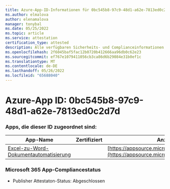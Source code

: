 ```yaml
---
title: Azure-App-ID-Informationen für 0bc545b8-97c9-48d1-a62e-7813ed0c2d7d
ms.author: elmalova
author: elenamalova
manager: tonybal
ms.date: 05/25/2022
ms.topic: article
ms.service: attestation
certification_type: attested
description: Alle verfügbaren Sicherheits- und Complianceinformationen für 0bc545b8-97c9-48d1-a62e-7813ed0c2d7d.
ms.openlocfilehash: 2f6045baf5fac12b0720b412666aa96db0c62e23
ms.sourcegitcommit: ef767e1079411056cb3ca86d6b29084e31b0ef1c
ms.translationtype: MT
ms.contentlocale: de-DE
ms.lasthandoff: 05/26/2022
ms.locfileid: "65688040"
---
```

# <a name="azure-app-id-0bc545b8-97c9-48d1-a62e-7813ed0c2d7d"></a>Azure-App ID: 0bc545b8-97c9-48d1-a62e-7813ed0c2d7d


### <a name="apps-associated-with-this-id"></a>Apps, die dieser ID zugeordnet sind:
| **App-Name** | **Zertifiziert** | **Anzeigen in AppSource** |
|--------------|---------------|-----------------------|
| [Excel-zu-Word-Dokumentautomatisierung](../forward/WA104380955.md) |  | [https://appsource.microsoft.com/product/office/WA104380955](https://appsource.microsoft.com/product/office/WA104380955) |

### <a name="microsoft-365-app-compliance-status"></a>Microsoft 365 App-Compliancestatus
- Publisher Attestaton-Status: Abgeschlossen
